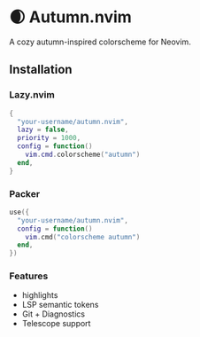 # 🌒 Autumn.nvim

A cozy autumn-inspired colorscheme for Neovim.

## Installation

### Lazy.nvim

```lua
{
  "your-username/autumn.nvim",
  lazy = false,
  priority = 1000,
  config = function()
    vim.cmd.colorscheme("autumn")
  end,
}
```

### Packer

```lua
use({
  "your-username/autumn.nvim",
  config = function()
    vim.cmd("colorscheme autumn")
  end,
})
```

### Features

- highlights
- LSP semantic tokens
- Git + Diagnostics
- Telescope support

